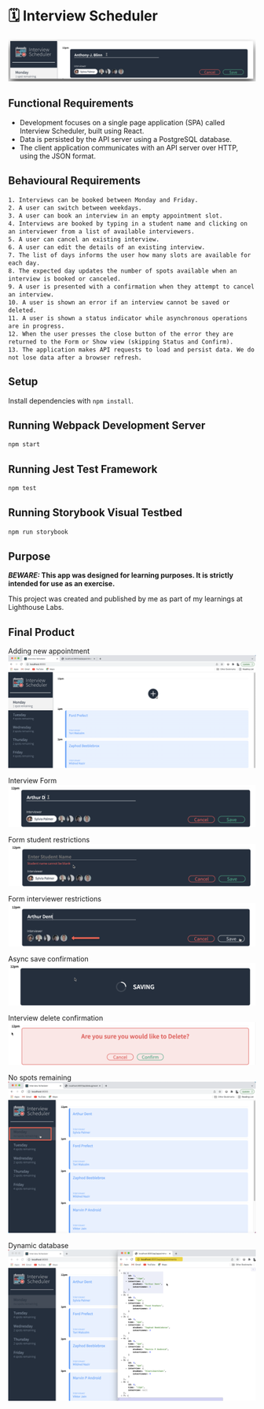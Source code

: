 # 🗓 Interview Scheduler

!["Screenshot of Interview Scheduler"](https://github.com/TJ-Blinn/scheduler/blob/master/docs/Interview_Scheduler_header.png?raw=true)

## Functional Requirements

- Development focuses on a single page application (SPA) called Interview Scheduler, built using React.
- Data is persisted by the API server using a PostgreSQL database.
- The client application communicates with an API server over HTTP, using the JSON format.

## Behavioural Requirements

    1. Interviews can be booked between Monday and Friday.
    2. A user can switch between weekdays.
    3. A user can book an interview in an empty appointment slot.
    4. Interviews are booked by typing in a student name and clicking on an interviewer from a list of available interviewers.
    5. A user can cancel an existing interview.
    6. A user can edit the details of an existing interview.
    7. The list of days informs the user how many slots are available for each day.
    8. The expected day updates the number of spots available when an interview is booked or canceled.
    9. A user is presented with a confirmation when they attempt to cancel an interview.
    10. A user is shown an error if an interview cannot be saved or deleted.
    11. A user is shown a status indicator while asynchronous operations are in progress.
    12. When the user presses the close button of the error they are returned to the Form or Show view (skipping Status and Confirm).
    13. The application makes API requests to load and persist data. We do not lose data after a browser refresh.

## Setup

Install dependencies with `npm install`.

## Running Webpack Development Server

```sh
npm start
```

## Running Jest Test Framework

```sh
npm test
```

## Running Storybook Visual Testbed

```sh
npm run storybook
```

## Purpose

**_BEWARE:_ This app was designed for learning purposes. It is strictly intended for use as an exercise.**

This project was created and published by me as part of my learnings at Lighthouse Labs.

## Final Product

Adding new appointment
!["Screenshot of adding new appointment"](https://github.com/TJ-Blinn/scheduler/blob/master/docs/Interview_Scheduler_add_new.png?raw=true)

Interview Form
!["Screenshot of Interview Form"](https://github.com/TJ-Blinn/scheduler/blob/master/docs/Interview_Scheduler_edit_window.png?raw=true)

Form student restrictions
!["Screenshot of Form student_restrictions"](https://github.com/TJ-Blinn/scheduler/blob/master/docs/Interview_Scheduler_editName_restrictions.png?raw=true)

Form interviewer restrictions
!["Screenshot of Form interviewer_restrictions"](https://github.com/TJ-Blinn/scheduler/blob/master/docs/Interview_Scheduler_addInterviewer_restriction.png?raw=true)

Async save confirmation
!["Screenshot of async save confirmation"](https://github.com/TJ-Blinn/scheduler/blob/master/docs/Interview_Scheduler_saving_confirm.png?raw=true)

Interview delete confirmation
!["Screenshot of delete confirmation"](https://github.com/TJ-Blinn/scheduler/blob/master/docs/Interview_Scheduler_delete_confirm.png?raw=true)

No spots remaining
!["Screenshot of no spots remaining"](https://github.com/TJ-Blinn/scheduler/blob/master/docs/Interview_Scheduler_np_spots_remaining.png?raw=true)

Dynamic database
!["Screenshot of dynamic database"](https://github.com/TJ-Blinn/scheduler/blob/master/docs/Interview_Scheduler_dynamic_db.png?raw=true)
